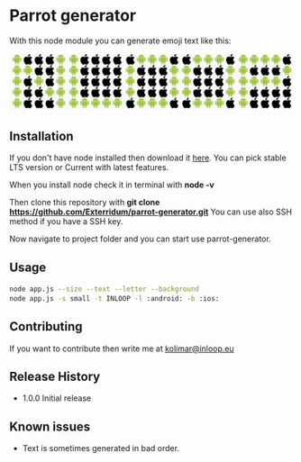 Parrot generator
=========

With this node module you can generate emoji text like this:

![Alt text](Inloop.png "Optional title")

## Installation

  If you don't have node installed then download it [here](https://nodejs.org/en/).
  You can pick stable LTS version or Current with latest features.
  
  When you install node check it in terminal with **node -v**
  
  Then clone this repository with **git clone https://github.com/Exterridum/parrot-generator.git**
  You can use also SSH method if you have a SSH key.
  
  Now navigate to project folder and you can start use parrot-generator.
 
## Usage
```bash
node app.js --size --text --letter --background
node app.js -s small -t INLOOP -l :android: -b :ios:
```
## Contributing

If you want to contribute then write me at kolimar@inloop.eu

## Release History

* 1.0.0 Initial release

## Known issues

* Text is sometimes generated in bad order.